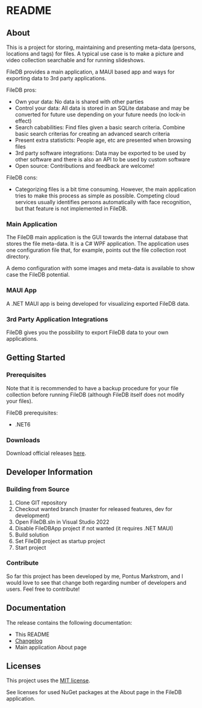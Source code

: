 # README #

## About ##

This is a project for storing, maintaining and presenting meta-data (persons, locations and tags) for files. A typical use case is to make a picture and video collection searchable and for running slideshows.

FileDB provides a main application, a MAUI based app and ways for exporting data to 3rd party applications.

FileDB pros:

* Own your data: No data is shared with other parties
* Control your data: All data is stored in an SQLite database and may be converted for future use depending on your future needs (no lock-in effect)
* Search cababilities: Find files given a basic search criteria. Combine basic search criterias for creating an advanced search criteria
* Present extra statisticts: People age, etc are presented when browsing files
* 3rd party software integrations: Data may be exported to be used by other software and there is also an API to be used by custom software
* Open source: Contributions and feedback are welcome!

FileDB cons:

* Categorizing files is a bit time consuming. However, the main application tries to make this process as simple as possible. Competing cloud services usually identifies persons automatically with face recognition, but that feature is not implemented in FileDB.

### Main Application ###

The FileDB main application is the GUI towards the internal database that stores the file meta-data. It is a C# WPF application. The application uses one configuration file that, for example, points out the file collection root directory.

A demo configuration with some images and meta-data is available to show case the FileDB potential.

### MAUI App ###

A .NET MAUI app is being developed for visualizing exported FileDB data.

### 3rd Party Application Integrations ###

FileDB gives you the possibility to export FileDB data to your own applications.

## Getting Started ##

### Prerequisites ###

Note that it is recommended to have a backup procedure for your file collection before running FileDB (although FileDB itself does not modify your files).

FileDB prerequisites:

- .NET6

### Downloads ###

Download official releases [here](https://drive.google.com/drive/folders/1GyZpdDcMdUOlvvtwtKUuylazoy7XaIcm).

## Developer Information ##

### Building from Source ###
1. Clone GIT repository
2. Checkout wanted branch (master for released features, dev for development)
3. Open FileDB.sln in Visual Studio 2022
4. Disable FileDBApp project if not wanted (it requires .NET MAUI)
5. Build solution
6. Set FileDB project as startup project
7. Start project

### Contribute ###

So far this project has been developed by me, Pontus Markstrom, and I would love to see that change both regarding number of developers and users. Feel free to contribute!

## Documentation ##

The release contains the following documentation:

* This README
* [Changelog](CHANGES.txt)
* Main application About page

## Licenses ##

This project uses the [MIT license](LICENSE.txt).

See licenses for used NuGet packages at the About page in the FileDB application.
